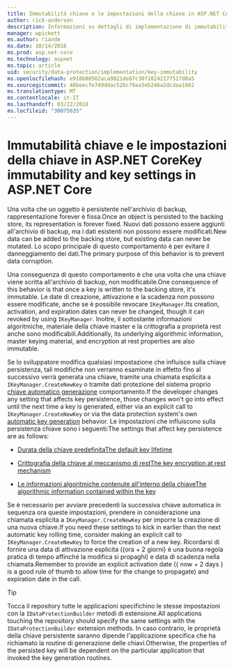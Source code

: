 ```yaml
---
title: Immutabilità chiave e le impostazioni della chiave in ASP.NET Core
author: rick-anderson
description: Informazioni su dettagli di implementazione di immutabilità chiave ASP.NET Core Data Protection API.
manager: wpickett
ms.author: riande
ms.date: 10/14/2016
ms.prod: asp.net-core
ms.technology: aspnet
ms.topic: article
uid: security/data-protection/implementation/key-immutability
ms.openlocfilehash: e918b00562aca9821de87c38f10242177517d8a5
ms.sourcegitcommit: 48beecfe749ddac52bc79aa3eb246a2dcdaa1862
ms.translationtype: MT
ms.contentlocale: it-IT
ms.lasthandoff: 03/22/2018
ms.locfileid: "30075635"
---
```

# <a name="key-immutability-and-key-settings-in-aspnet-core"></a><span data-ttu-id="a314b-103">Immutabilità chiave e le impostazioni della chiave in ASP.NET Core</span><span class="sxs-lookup"><span data-stu-id="a314b-103">Key immutability and key settings in ASP.NET Core</span></span>

<span data-ttu-id="a314b-104">Una volta che un oggetto è persistente nell'archivio di backup, rappresentazione forever è fissa.</span><span class="sxs-lookup"><span data-stu-id="a314b-104">Once an object is persisted to the backing store, its representation is forever fixed.</span></span> <span data-ttu-id="a314b-105">Nuovi dati possono essere aggiunti all'archivio di backup, ma i dati esistenti non possono essere modificati.</span><span class="sxs-lookup"><span data-stu-id="a314b-105">New data can be added to the backing store, but existing data can never be mutated.</span></span> <span data-ttu-id="a314b-106">Lo scopo principale di questo comportamento è per evitare il danneggiamento dei dati.</span><span class="sxs-lookup"><span data-stu-id="a314b-106">The primary purpose of this behavior is to prevent data corruption.</span></span>

<span data-ttu-id="a314b-107">Una conseguenza di questo comportamento è che una volta che una chiave viene scritta all'archivio di backup, non modificabile.</span><span class="sxs-lookup"><span data-stu-id="a314b-107">One consequence of this behavior is that once a key is written to the backing store, it's immutable.</span></span> <span data-ttu-id="a314b-108">Le date di creazione, attivazione e la scadenza non possono essere modificate, anche se è possibile revocare `IKeyManager`.</span><span class="sxs-lookup"><span data-stu-id="a314b-108">Its creation, activation, and expiration dates can never be changed, though it can revoked by using `IKeyManager`.</span></span> <span data-ttu-id="a314b-109">Inoltre, il sottostante informazioni algoritmiche, materiale della chiave master e la crittografia a proprietà rest anche sono modificabili.</span><span class="sxs-lookup"><span data-stu-id="a314b-109">Additionally, its underlying algorithmic information, master keying material, and encryption at rest properties are also immutable.</span></span>

<span data-ttu-id="a314b-110">Se lo sviluppatore modifica qualsiasi impostazione che influisce sulla chiave persistenza, tali modifiche non verranno esaminate in effetto fino al successivo verrà generata una chiave, tramite una chiamata esplicita a `IKeyManager.CreateNewKey` o tramite dati protezione del sistema proprio [chiave automatico generazione](xref:security/data-protection/implementation/key-management#data-protection-implementation-key-management) comportamento.</span><span class="sxs-lookup"><span data-stu-id="a314b-110">If the developer changes any setting that affects key persistence, those changes won't go into effect until the next time a key is generated, either via an explicit call to `IKeyManager.CreateNewKey` or via the data protection system's own [automatic key generation](xref:security/data-protection/implementation/key-management#data-protection-implementation-key-management) behavior.</span></span> <span data-ttu-id="a314b-111">Le impostazioni che influiscono sulla persistenza chiave sono i seguenti:</span><span class="sxs-lookup"><span data-stu-id="a314b-111">The settings that affect key persistence are as follows:</span></span>

* [<span data-ttu-id="a314b-112">Durata della chiave predefinita</span><span class="sxs-lookup"><span data-stu-id="a314b-112">The default key lifetime</span></span>](xref:security/data-protection/implementation/key-management#data-protection-implementation-key-management)

* [<span data-ttu-id="a314b-113">Crittografia della chiave al meccanismo di rest</span><span class="sxs-lookup"><span data-stu-id="a314b-113">The key encryption at rest mechanism</span></span>](xref:security/data-protection/implementation/key-encryption-at-rest#data-protection-implementation-key-encryption-at-rest)

* [<span data-ttu-id="a314b-114">Le informazioni algoritmiche contenute all'interno della chiave</span><span class="sxs-lookup"><span data-stu-id="a314b-114">The algorithmic information contained within the key</span></span>](xref:security/data-protection/configuration/overview#changing-algorithms-with-usecryptographicalgorithms)

<span data-ttu-id="a314b-115">Se è necessario per avviare precedenti la successiva chiave automatica in sequenza ora queste impostazioni, prendere in considerazione una chiamata esplicita a `IKeyManager.CreateNewKey` per imporre la creazione di una nuova chiave.</span><span class="sxs-lookup"><span data-stu-id="a314b-115">If you need these settings to kick in earlier than the next automatic key rolling time, consider making an explicit call to `IKeyManager.CreateNewKey` to force the creation of a new key.</span></span> <span data-ttu-id="a314b-116">Ricordarsi di fornire una data di attivazione esplicita ({ora + 2 giorni} è una buona regola pratica di tempo affinché la modifica si propaghi) e data di scadenza nella chiamata.</span><span class="sxs-lookup"><span data-stu-id="a314b-116">Remember to provide an explicit activation date ({ now + 2 days } is a good rule of thumb to allow time for the change to propagate) and expiration date in the call.</span></span>

>[!TIP]
> <span data-ttu-id="a314b-117">Tocca il repository tutte le applicazioni specifichino le stesse impostazioni con la `IDataProtectionBuilder` metodi di estensione.</span><span class="sxs-lookup"><span data-stu-id="a314b-117">All applications touching the repository should specify the same settings with the `IDataProtectionBuilder` extension methods.</span></span> <span data-ttu-id="a314b-118">In caso contrario, le proprietà della chiave persistente saranno dipende l'applicazione specifica che ha richiamato la routine di generazione delle chiavi.</span><span class="sxs-lookup"><span data-stu-id="a314b-118">Otherwise, the properties of the persisted key will be dependent on the particular application that invoked the key generation routines.</span></span>
